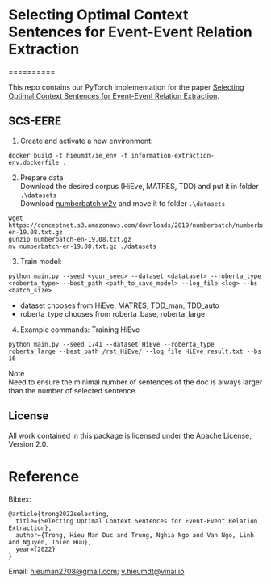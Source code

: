 # Selecting Optimal Context Sentences for Event-Event Relation Extraction
==========

This repo contains our PyTorch implementation for the paper [Selecting Optimal Context Sentences for Event-Event Relation Extraction](https://www.aaai.org/AAAI22Papers/AAAI-3912.ManH.pdf). 


## SCS-EERE

1. Create and activate a new environment:
```
docker build -t hieumdt/ie_env -f information-extraction-env.dockerfile .
```
2. Prepare data\
Download the desired corpus (HiEve, MATRES, TDD) and put it in folder ```.\datasets```\
Download [numberbatch w2v](https://github.com/commonsense/conceptnet-numberbatch) and move it to folder ```.\datasets```
```
wget https://conceptnet.s3.amazonaws.com/downloads/2019/numberbatch/numberbatch-en-19.08.txt.gz
gunzip numberbatch-en-19.08.txt.gz
mv numberbatch-en-19.08.txt.gz ./datasets
```
3. Train model:
```
python main.py --seed <your_seed> --dataset <datataset> --roberta_type <roberta_type> --best_path <path_to_save_model> --log_file <log> --bs <batch_size>
```
- dataset chooses from HiEve, MATRES, TDD_man, TDD_auto
- roberta_type chooses from roberta_base, roberta_large
4. Example commands:
Training HiEve
```
python main.py --seed 1741 --dataset HiEve --roberta_type roberta_large --best_path /rst_HiEve/ --log_file HiEve_result.txt --bs 16
```
Note \
Need to ensure the minimal number of sentences of the doc is always larger than the number of selected sentence.
## License

All work contained in this package is licensed under the Apache License, Version 2.0.

# Reference
Bibtex:
```
@article{trong2022selecting,
  title={Selecting Optimal Context Sentences for Event-Event Relation Extraction},
  author={Trong, Hieu Man Duc and Trung, Nghia Ngo and Van Ngo, Linh and Nguyen, Thien Huu},
  year={2022}
}
```
Email: hieuman2708@gmail.com; v.hieumdt@vinai.io

